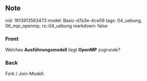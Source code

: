 ## Note
nid: 1613913563473
model: Basic-d7a3e-4ce08
tags: 04_uebung, 06_mpi_openmp, rs::04_uebung
markdown: false

### Front
Welches <b>Ausführungsmodell</b> liegt <b>OpenMP</b> zugrunde?

### Back
Fork / Join-Modell.
